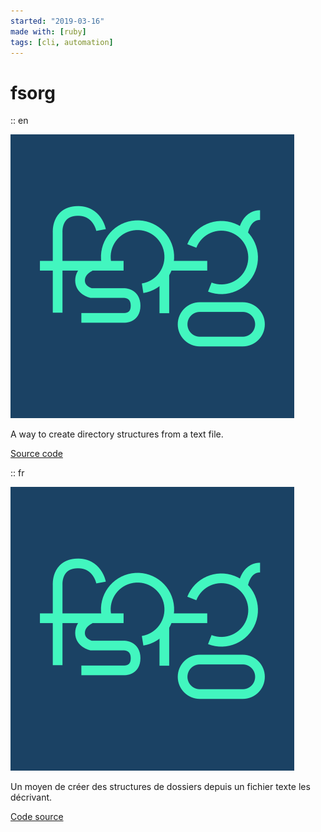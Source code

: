 ```yaml
---
started: "2019-03-16"
made with: [ruby]
tags: [cli, automation]
---
```


# fsorg

:: en

![Logo](../branding/logo-color.png)

A way to create directory structures from a text file.

[Source code](https://github.com/ewen-lbh/fsorg)

:: fr

![Logo](../branding/logo-color.png)

Un moyen de créer des structures de dossiers depuis un fichier texte les décrivant.

[Code source](https://github.com/ewen-lbh/fsorg)

